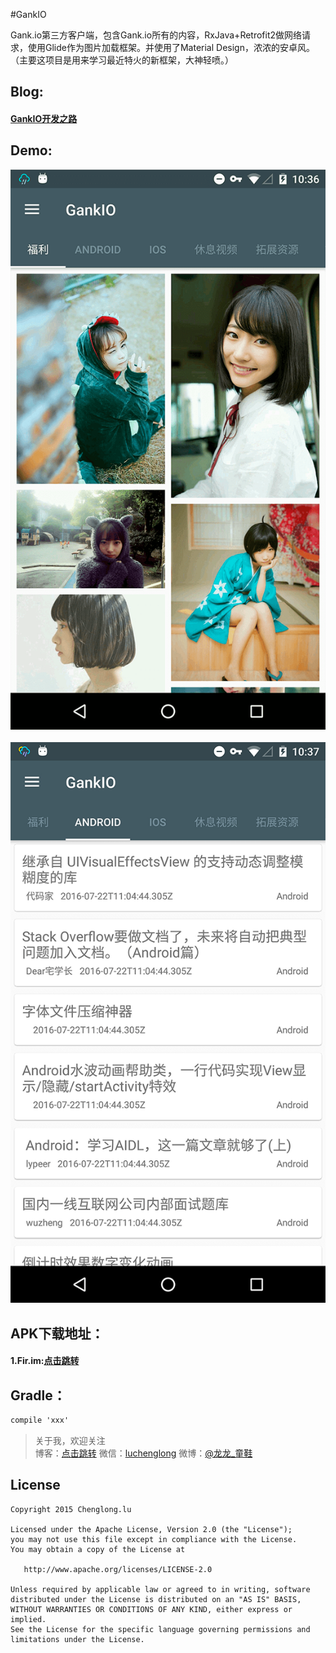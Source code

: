 #GankIO

Gank.io第三方客户端，包含Gank.io所有的内容，RxJava+Retrofit2做网络请求，使用Glide作为图片加载框架。并使用了Material Design，浓浓的安卓风。（主要这项目是用来学习最近特火的新框架，大神轻喷。）

## Blog: 

#### [GankIO开发之路](http://www.luchenglong.com)

## Demo:  

![](Screenshot/2016_07_25_10_36_51.png)&emsp;![](Screenshot/2016_07_25_10_37_31.png)


## APK下载地址：

#### 1.Fir.im:[点击跳转](http://fir.im/GankIO)

## Gradle：
``` xml
compile 'xxx'
```

> 关于我，欢迎关注  
  博客：[点击跳转](http://www.luchenglong.com) 微信：[luchenglong](url) 微博：[@龙龙_童鞋](http://weibo.com/luchenglong12138)

## License
```
Copyright 2015 Chenglong.lu

Licensed under the Apache License, Version 2.0 (the "License");
you may not use this file except in compliance with the License.
You may obtain a copy of the License at

   http://www.apache.org/licenses/LICENSE-2.0

Unless required by applicable law or agreed to in writing, software
distributed under the License is distributed on an "AS IS" BASIS,
WITHOUT WARRANTIES OR CONDITIONS OF ANY KIND, either express or implied.
See the License for the specific language governing permissions and
limitations under the License.
```
